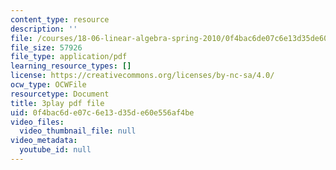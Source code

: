 ```yaml
---
content_type: resource
description: ''
file: /courses/18-06-linear-algebra-spring-2010/0f4bac6de07c6e13d35de60e556af4be_TSdXJw83kyA.pdf
file_size: 57926
file_type: application/pdf
learning_resource_types: []
license: https://creativecommons.org/licenses/by-nc-sa/4.0/
ocw_type: OCWFile
resourcetype: Document
title: 3play pdf file
uid: 0f4bac6d-e07c-6e13-d35d-e60e556af4be
video_files:
  video_thumbnail_file: null
video_metadata:
  youtube_id: null
---
```


